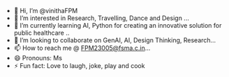 - 👋 Hi, I’m @vinithaFPM
- 👀 I’m interested in Research, Travelling, Dance and Design ...
- 🌱 I’m currently learning AI, Python for creating an innovative solution for public healthcare ..
- 💞️ I’m looking to collaborate on GenAI, AI, Design Thinking, Research...
- 📫 How to reach me @ FPM23005@fsma.c.in...
- 😄 Pronouns: Ms
- ⚡ Fun fact: Love to laugh, joke, play and cook

<!---
vinitha@FPM/vinitha@FPM is a ✨ special ✨ repository because its `README.md` (this file) appears on your GitHub profile.
You can click the Preview link to take a look at your changes.
--->
